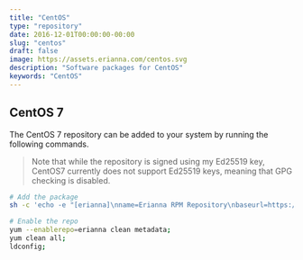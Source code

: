 ```yaml
---
title: "CentOS"
type: "repository"
date: 2016-12-01T00:00:00-00:00
slug: "centos"
draft: false
image: https://assets.erianna.com/centos.svg
description: "Software packages for CentOS"
keywords: "CentOS"
---
```


## CentOS 7

The CentOS 7 repository can be added to your system by running the following commands.

> Note that while the repository is signed using my Ed25519 key, CentOS7 currently does not support Ed25519 keys, meaning that GPG checking is disabled.

```bash
# Add the package
sh -c 'echo -e "[erianna]\nname=Erianna RPM Repository\nbaseurl=https://rpm.erianna.com/CentOS/7/x86_64\nenabled=1\ngpgcheck=0\nprotect=1\ngpgkey=https://www.erianna.com/key.asc" > /etc/yum.repos.d/rpm.erianna.com.repo';

# Enable the repo
yum --enablerepo=erianna clean metadata;
yum clean all;
ldconfig;
```